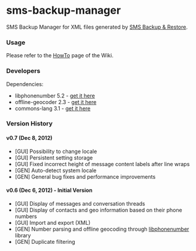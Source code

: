 sms-backup-manager
==================

SMS Backup Manager for XML files generated by [SMS Backup &amp; Restore][sms-backup-restore].

### Usage
Please refer to the [HowTo][wiki-howto] page of the Wiki.

### Developers
Dependencies:
- libphonenumber 5.2 - [get it here][libphonenumber]
- offline-geocoder 2.3 - [get it here][libphonenumber]
- commons-lang 3.1 - [get it here][commons-lang]

### Version History

#### v0.7 (Dec 8, 2012)
- [GUI] Possibility to change locale
- [GUI] Persistent setting storage
- [GUI] Fixed incorrect height of message content labels after line wraps
- [GEN] Auto-detect system locale
- [GEN] General bug fixes and performance improvements

#### v0.6 (Dec 6, 2012) - Initial Version
- [GUI] Display of messages and conversation threads
- [GUI] Display of contacts and geo information based on their phone numbers
- [GUI] Import and export (XML)
- [GEN] Number parsing and offline geocoding through [libphonenumber][libphonenumber] library
- [GEN] Duplicate filtering

[sms-backup-restore]: http://android.riteshsahu.com/apps/sms-backup-restore
[wiki-howto]: https://github.com/fkleon/sms-backup-manager/wiki/HowTo
[libphonenumber]: http://code.google.com/p/libphonenumber
[commons-lang]: http://commons.apache.org/lang/
